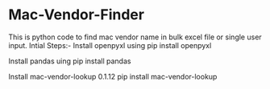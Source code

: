 # Mac-Vendor-Finder
This is python code to find mac vendor name in bulk excel file or single user input.
Intial Steps:-
Install openpyxl using
pip install openpyxl

Install pandas uing
pip install pandas

Install mac-vendor-lookup 0.1.12
pip install mac-vendor-lookup
